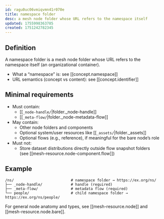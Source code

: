 ```yaml
---
id: ragu0uc06vmiqvmn41r070e
title: namespace folder
desc: a mesh node folder whose URL refers to the namespace itself
updated: 1755998363785
created: 1751242782345
---
```


## Definition

A namespace folder is a mesh node folder whose URL refers to the namespace itself (an organizational container).

- What a “namespace” is: see [[concept.namespace]]
- URL semantics (concept vs content): see [[concept.identifier]]

## Minimal requirements

- Must contain:
  - [[`_node-handle/`|folder._node-handle]]
  - [[`_meta-flow/`|folder._node-metadata-flow]]
- May contain:
  - Other node folders and components
  - Optional system/user resources like [[`_assets/`|folder._assets]]
  - Optional flows (e.g., reference), if meaningful for the bare node’s role
- Must not:
  - Store dataset distributions directly outside flow snapshot folders (see [[mesh-resource.node-component.flow]])

## Example

```file
/ns/                          # namespace folder → https://ex.org/ns/
├── _node-handle/             # handle (required)
├── _meta-flow/               # metadata flow (required)
└── people/                   # child namespace folder → https://ex.org/ns/people/
```

For general node anatomy and types, see [[mesh-resource.node]] and [[mesh-resource.node.bare]].
